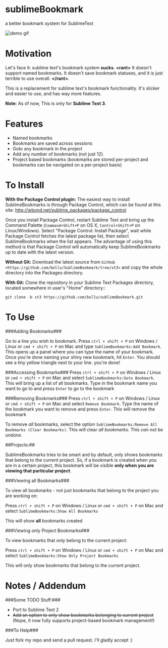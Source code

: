 sublimeBookmark
===============

a better bookmark system for SublimeText

![demo gif](http://i.imgur.com/gtjChPG.gif)

Motivation
==========

Let's face it: sublime text's bookmark system __sucks__.
 __\<rant\>__
 It doesn't support named bookmarks. It doesn't save bookmark statuses, and it is just terrible to use overall.
  __\</rant\>__.

This is a replacement for sublime text's bookmark functionality. It's slicker and easier to use, and has way more features. 

**Note**: As of now, This is only for **Sublime Text 3**.


Features
========

* Named bookmarks
* Bookmarks are saved across sessions
* Goto any bookmark in the project
* Add any number of bookmarks (not just 12).
* Project based bookmarks (bookmarks are stored per-project and bookmarks can be navigated on a per-project basis)

To Install
==========

<!-- this is copy-pasted from sublimeCodeIntel. Thanks for the great description! -->

**With the Package Control plugin:** The easiest way to install SublimeBookmarks is through Package Control, which can be found at this site: http://wbond.net/sublime_packages/package_control

Once you install Package Control, restart Sublime Text and bring up the Command Palette (``Command+Shift+P`` on OS X, ``Control+Shift+P`` on Linux/Windows). Select "Package Control: Install Package", wait while Package Control fetches the latest package list, then select SublimeBookmarks when the list appears. The advantage of using this method is that Package Control will automatically keep SublimeBookmarks up to date with the latest version.



**Without Git:** Download the latest source from `GitHub <https://github.com/bollu/SublimeBookmark/tree/st3>` and copy the whole directory into the Packages directory.

**With Git:** Clone the repository in your Sublime Text Packages directory, located somewhere in user's "Home" directory::

	git clone -b st3 https://github.com/bollu/sublimeBookmark.git

To Use
======

###Adding Bookmarks###

Go to a line you wish to bookmark. Press ```ctrl + shift + P``` on Windows / Linux or ```cmd + shift + P``` on Mac and type ```SublimeBookmarks:Add Bookmark```. This opens up a panel where you can type the name of your bookmark. Once you're done naming your shiny new bookmark, hit ```Enter```. You should see a tiny yellow triangle next to your line. you're done!


###Accessing Bookmarks###
Press ```ctrl + shift + P```  on Windows / Linux or ```cmd + shift + P``` on Mac and select ```SublimeBookmarks:Goto Bookmark```. This will bring up a list of all bookmarks. Type in the bookmark name you want to go to and press ```Enter``` to go to the bookmark 


###Removing Bookmarks###
Press ```ctrl + shift + P```  on Windows / Linux or ```cmd + shift + P``` on Mac and select ```Remove Bookmark```. Type the name of the bookmark you want to remove and press ```Enter```. This will remove the bookmark

To remove _all_ bookmarks, select the option ```SublimeBookmarks:Remove All Bookmarks (Clear Bookmarks)```. This will clear _all bookmarks_. This _can not be undone_.  



##Projects:##

SublimeBookmarks tries to be smart and by default, only shows bookmarks that belong to the current project. So, if a bookmark is created when you are in a certain project, this bookmark will be visible __only when you are viewing that particular project__.


###Viewing all Bookmarks###

To view all bookmarks - not just bookmarks that belong to the project you are working on:

 Press ```ctrl + shift + P```  on Windows / Linux or ```cmd + shift + P``` on Mac and select ```SublimeBookmarks:Show All Bookmarks```

 This will show __all__ bookmarks created


###Viewing only Project Bookmarks###

To view bookmarks that only belong to the current project:

 Press ```ctrl + shift + P```  on Windows / Linux or ```cmd + shift + P``` on Mac and select ```SublimeBookmarks:Show Only Project Bookmarks```

This will only show bookmarks that belong to the current project.

Notes / Addendum
================

###Some TODO Stuff:###

* Port to Sublime Text 2
* <del>Add an option to only show bookmarks belonging to current project </del>   (Nope, it now fully supports project-based bookmark management!)


###To Help###

Just fork my repo and send a pull request. I'll gladly accept :)

